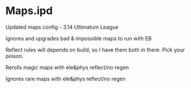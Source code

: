 # Maps.ipd
Updated maps config - 3.14 Ultimatum League

Ignores and upgrades bad & impossible maps to run with EB

Reflect rules will depends on build, so I have them both in there. Pick your poison.

Rerolls magic maps with ele&phys reflect/no regen

Ignores rare maps with ele&phys reflect/no regen
